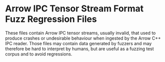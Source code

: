 # Arrow IPC Tensor Stream Format Fuzz Regression Files

These files contain Arrow IPC tensor streams, usually invalid, that used to
produce crashes or undesirable behaviour when ingested by the Arrow C++ IPC
reader.  Those files may contain data generated by fuzzers and may therefore
be hard to interpret by humans, but are useful as a fuzzing test corpus and
to avoid regressions.
